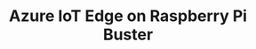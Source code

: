 ---
title: Azure IoT Edge on Raspberry Pi Buster
permalink: /docs/projects/rpi_buster
redirect_to: /docs/rpi_buster
excerpt: Azure IoT Edge on Raspberry Pi Buster
header:
  overlay_image: 
  overlay_full: true
  teaser: /assets/images/rpi_basic.jpg
icons:
  - url: /assets/images/ICON_rpi.PNG
    target: https://www.raspberrypi.org/
    title: Raspberry Pi
difficulty: MEDIUM
last_modified_at: 2019-12-11
tags: ["vision"]
---